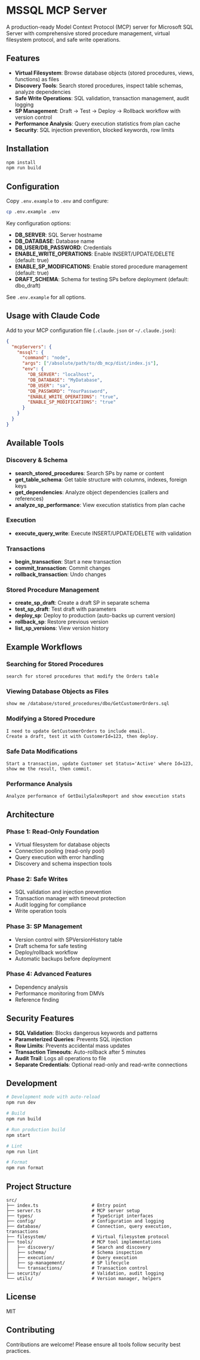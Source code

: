 # MSSQL MCP Server

A production-ready Model Context Protocol (MCP) server for Microsoft SQL Server with comprehensive stored procedure management, virtual filesystem protocol, and safe write operations.

## Features

- **Virtual Filesystem**: Browse database objects (stored procedures, views, functions) as files
- **Discovery Tools**: Search stored procedures, inspect table schemas, analyze dependencies
- **Safe Write Operations**: SQL validation, transaction management, audit logging
- **SP Management**: Draft → Test → Deploy → Rollback workflow with version control
- **Performance Analysis**: Query execution statistics from plan cache
- **Security**: SQL injection prevention, blocked keywords, row limits

## Installation

```bash
npm install
npm run build
```

## Configuration

Copy `.env.example` to `.env` and configure:

```bash
cp .env.example .env
```

Key configuration options:

- **DB_SERVER**: SQL Server hostname
- **DB_DATABASE**: Database name
- **DB_USER/DB_PASSWORD**: Credentials
- **ENABLE_WRITE_OPERATIONS**: Enable INSERT/UPDATE/DELETE (default: true)
- **ENABLE_SP_MODIFICATIONS**: Enable stored procedure management (default: true)
- **DRAFT_SCHEMA**: Schema for testing SPs before deployment (default: dbo_draft)

See `.env.example` for all options.

## Usage with Claude Code

Add to your MCP configuration file (`.claude.json` or `~/.claude.json`):

```json
{
  "mcpServers": {
    "mssql": {
      "command": "node",
      "args": ["/absolute/path/to/db_mcp/dist/index.js"],
      "env": {
        "DB_SERVER": "localhost",
        "DB_DATABASE": "MyDatabase",
        "DB_USER": "sa",
        "DB_PASSWORD": "YourPassword",
        "ENABLE_WRITE_OPERATIONS": "true",
        "ENABLE_SP_MODIFICATIONS": "true"
      }
    }
  }
}
```

## Available Tools

### Discovery & Schema
- **search_stored_procedures**: Search SPs by name or content
- **get_table_schema**: Get table structure with columns, indexes, foreign keys
- **get_dependencies**: Analyze object dependencies (callers and references)
- **analyze_sp_performance**: View execution statistics from plan cache

### Execution
- **execute_query_write**: Execute INSERT/UPDATE/DELETE with validation

### Transactions
- **begin_transaction**: Start a new transaction
- **commit_transaction**: Commit changes
- **rollback_transaction**: Undo changes

### Stored Procedure Management
- **create_sp_draft**: Create a draft SP in separate schema
- **test_sp_draft**: Test draft with parameters
- **deploy_sp**: Deploy to production (auto-backs up current version)
- **rollback_sp**: Restore previous version
- **list_sp_versions**: View version history

## Example Workflows

### Searching for Stored Procedures
```
search for stored procedures that modify the Orders table
```

### Viewing Database Objects as Files
```
show me /database/stored_procedures/dbo/GetCustomerOrders.sql
```

### Modifying a Stored Procedure
```
I need to update GetCustomerOrders to include email.
Create a draft, test it with CustomerId=123, then deploy.
```

### Safe Data Modifications
```
Start a transaction, update Customer set Status='Active' where Id=123,
show me the result, then commit.
```

### Performance Analysis
```
Analyze performance of GetDailySalesReport and show execution stats
```

## Architecture

### Phase 1: Read-Only Foundation
- Virtual filesystem for database objects
- Connection pooling (read-only pool)
- Query execution with error handling
- Discovery and schema inspection tools

### Phase 2: Safe Writes
- SQL validation and injection prevention
- Transaction manager with timeout protection
- Audit logging for compliance
- Write operation tools

### Phase 3: SP Management
- Version control with SPVersionHistory table
- Draft schema for safe testing
- Deploy/rollback workflow
- Automatic backups before deployment

### Phase 4: Advanced Features
- Dependency analysis
- Performance monitoring from DMVs
- Reference finding

## Security Features

- **SQL Validation**: Blocks dangerous keywords and patterns
- **Parameterized Queries**: Prevents SQL injection
- **Row Limits**: Prevents accidental mass updates
- **Transaction Timeouts**: Auto-rollback after 5 minutes
- **Audit Trail**: Logs all operations to file
- **Separate Credentials**: Optional read-only and read-write connections

## Development

```bash
# Development mode with auto-reload
npm run dev

# Build
npm run build

# Run production build
npm start

# Lint
npm run lint

# Format
npm run format
```

## Project Structure

```
src/
├── index.ts                    # Entry point
├── server.ts                   # MCP server setup
├── types/                      # TypeScript interfaces
├── config/                     # Configuration and logging
├── database/                   # Connection, query execution, transactions
├── filesystem/                 # Virtual filesystem protocol
├── tools/                      # MCP tool implementations
│   ├── discovery/              # Search and discovery
│   ├── schema/                 # Schema inspection
│   ├── execution/              # Query execution
│   ├── sp-management/          # SP lifecycle
│   └── transactions/           # Transaction control
├── security/                   # Validation, audit logging
└── utils/                      # Version manager, helpers
```

## License

MIT

## Contributing

Contributions are welcome! Please ensure all tools follow security best practices.
